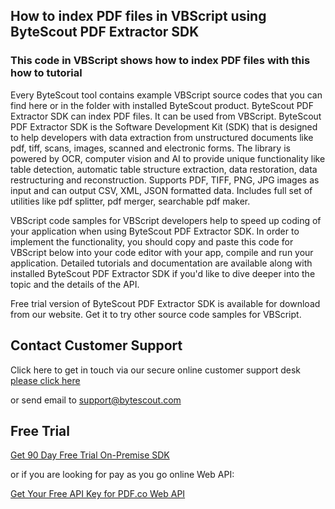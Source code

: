 ## How to index PDF files in VBScript using ByteScout PDF Extractor SDK

### This code in VBScript shows how to index PDF files with this how to tutorial

Every ByteScout tool contains example VBScript source codes that you can find here or in the folder with installed ByteScout product. ByteScout PDF Extractor SDK can index PDF files. It can be used from VBScript. ByteScout PDF Extractor SDK is the Software Development Kit (SDK) that is designed to help developers with data extraction from unstructured documents like pdf, tiff, scans, images, scanned and electronic forms. The library is powered by OCR, computer vision and AI to provide unique functionality like table detection, automatic table structure extraction, data restoration, data restructuring and reconstruction. Supports PDF, TIFF, PNG, JPG images as input and can output CSV, XML, JSON formatted data. Includes full set of utilities like pdf splitter, pdf merger, searchable pdf maker.

VBScript code samples for VBScript developers help to speed up coding of your application when using ByteScout PDF Extractor SDK. In order to implement the functionality, you should copy and paste this code for VBScript below into your code editor with your app, compile and run your application. Detailed tutorials and documentation are available along with installed ByteScout PDF Extractor SDK if you'd like to dive deeper into the topic and the details of the API.

Free trial version of ByteScout PDF Extractor SDK is available for download from our website. Get it to try other source code samples for VBScript.

## Contact Customer Support

Click here to get in touch via our secure online customer support desk [please click here](https://bytescout.zendesk.com/hc/en-us/requests/new?subject=ByteScout%20PDF%20Extractor%20SDK%20Question)

or send email to [support@bytescout.com](mailto:support@bytescout.com?subject=ByteScout%20PDF%20Extractor%20SDK%20Question) 

## Free Trial

[Get 90 Day Free Trial On-Premise SDK](https://bytescout.com/download/web-installer?utm_source=github-readme)

or if you are looking for pay as you go online Web API:

[Get Your Free API Key for PDF.co Web API](https://pdf.co/documentation/api?utm_source=github-readme)